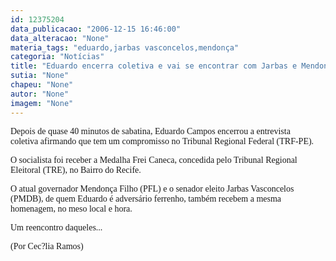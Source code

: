```yaml
---
id: 12375204
data_publicacao: "2006-12-15 16:46:00"
data_alteracao: "None"
materia_tags: "eduardo,jarbas vasconcelos,mendonça"
categoria: "Notícias"
title: "Eduardo encerra coletiva e vai se encontrar com Jarbas e Mendonça"
sutia: "None"
chapeu: "None"
autor: "None"
imagem: "None"
---
```

<p><P><FONT face=Verdana>Depois de quase 40 minutos de sabatina, Eduardo Campos encerrou a entrevista coletiva&nbsp;afirmando que tem um compromisso no&nbsp;Tribunal Regional Federal (TRF-PE).</FONT></P></p>
<p><P><FONT face=Verdana>O socialista&nbsp;foi receber a Medalha Frei Caneca, concedida pelo Tribunal Regional Eleitoral (TRE), no Bairro do Recife.</FONT></P></p>
<p><P><FONT face=Verdana>O atual governador Mendonça Filho (PFL) e o senador eleito Jarbas Vasconcelos (PMDB), de quem Eduardo é&nbsp;adversário ferrenho, também recebem a mesma homenagem, no meso local e hora. </FONT></P></p>
<p><P><FONT face=Verdana>Um reencontro daqueles...</FONT></P></p>
<p><P><FONT face=Verdana>(Por Cec?lia Ramos)</FONT></P></p>
<p><P><FONT face=Verdana></FONT>&nbsp;</P> </p>
